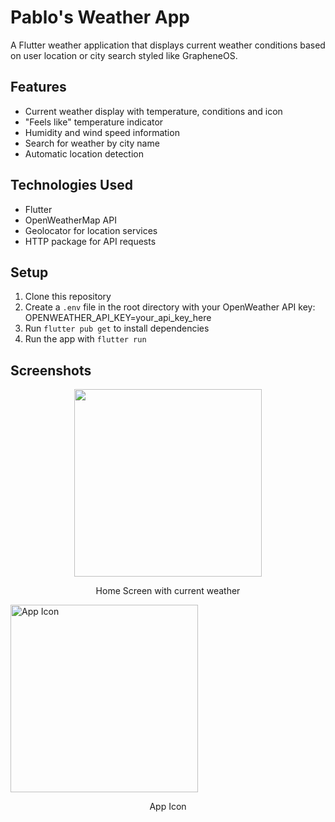 # Pablo's Weather App

A Flutter weather application that displays current weather conditions based on user location or city search styled like GrapheneOS. 

## Features
- Current weather display with temperature, conditions and icon
- "Feels like" temperature indicator
- Humidity and wind speed information
- Search for weather by city name
- Automatic location detection

## Technologies Used
- Flutter
- OpenWeatherMap API
- Geolocator for location services
- HTTP package for API requests

## Setup
1. Clone this repository
2. Create a `.env` file in the root directory with your OpenWeather API key: OPENWEATHER_API_KEY=your_api_key_here
3. Run `flutter pub get` to install dependencies
4. Run the app with `flutter run`

## Screenshots

<p align="center">
  <img src="/Users/devwork/Development/weather_app/screenshots/screenshot1.jpg alt="Home Screen" width="300"/>
  <p align="center">Home Screen with current weather</p>
  
  <img src="/Users/devwork/Development/weather_app/screenshots/screenshot2.jpg" alt="App Icon" width="300"/>
  <p align="center">App Icon</p>
</p>